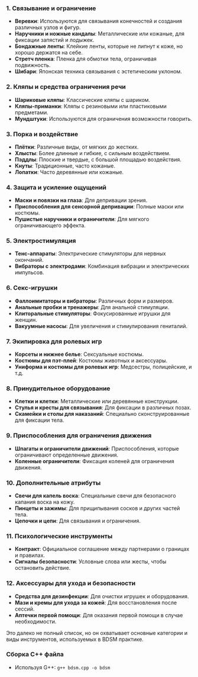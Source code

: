 ### 1. **Связывание и ограничение**
   - **Веревки**: Используются для связывания конечностей и создания различных узлов и фигур.
   - **Наручники и ножные кандалы**: Металлические или кожаные, для фиксации запястий и лодыжек.
   - **Бондажные ленты**: Клейкие ленты, которые не липнут к коже, но хорошо держатся на себе.
   - **Стретч пленка**: Пленка для обмотки тела, ограничивая подвижность.
   - **Шибари**: Японская техника связывания с эстетическим уклоном.

### 2. **Кляпы и средства ограничения речи**
   - **Шариковые кляпы**: Классические кляпы с шариком.
   - **Кляпы-приманки**: Кляпы с резиновыми или пластиковыми предметами.
   - **Мундштуки**: Используются для ограничения возможности говорить.

### 3. **Порка и воздействие**
   - **Плётки**: Различные виды, от мягких до жестких.
   - **Хлысты**: Более длинные и гибкие, с сильным воздействием.
   - **Пэддлы**: Плоские и твердые, с большой площадью воздействия.
   - **Кнуты**: Традиционные, часто кожаные.
   - **Лопатки**: Часто деревянные или кожаные.

### 4. **Защита и усиление ощущений**
   - **Маски и повязки на глаза**: Для депривации зрения.
   - **Приспособления для сенсорной депривации**: Полные маски или костюмы.
   - **Пушистые наручники и ограничители**: Для мягкого ограничивающего эффекта.

### 5. **Электростимуляция**
   - **Тенс-аппараты**: Электрические стимуляторы для нервных окончаний.
   - **Вибраторы с электродами**: Комбинация вибрации и электрических импульсов.

### 6. **Секс-игрушки**
   - **Фаллоимитаторы и вибраторы**: Различных форм и размеров.
   - **Анальные пробки и тренажеры**: Для анальной стимуляции.
   - **Клиторальные стимуляторы**: Фокусированные игрушки для женщин.
   - **Вакуумные насосы**: Для увеличения и стимулирования гениталий.

### 7. **Экипировка для ролевых игр**
   - **Корсеты и нижнее белье**: Сексуальные костюмы.
   - **Костюмы для пэт-плей**: Костюмы животных и аксессуары.
   - **Униформа и костюмы для ролевых игр**: Медсестры, полицейские, и т.д.

### 8. **Принудительное оборудование**
   - **Клетки и клетки**: Металлические или деревянные конструкции.
   - **Стулья и кресты для связывания**: Для фиксации в различных позах.
   - **Скамейки и столы для наказаний**: Специально сконструированные для фиксации тела.

### 9. **Приспособления для ограничения движения**
   - **Шпагаты и ограничители движений**: Приспособления, которые ограничивают определенные движения.
   - **Коленные ограничители**: Фиксация коленей для ограничения движения.

### 10. **Дополнительные атрибуты**
   - **Свечи для капель воска**: Специальные свечи для безопасного капания воска на кожу.
   - **Пинцеты и зажимы**: Для прищипывания сосков и других частей тела.
   - **Цепочки и цепи**: Для связывания и ограничения.

### 11. **Психологические инструменты**
   - **Контракт**: Официальное соглашение между партнерами о границах и правилах.
   - **Сигналы безопасности**: Условные слова или жесты, чтобы остановить действие.

### 12. **Аксессуары для ухода и безопасности**
   - **Средства для дезинфекции**: Для очистки игрушек и оборудования.
   - **Мази и кремы для ухода за кожей**: Для восстановления после сессий.
   - **Аптечки первой помощи**: Для оказания первой помощи в случае необходимости.

Это далеко не полный список, но он охватывает основные категории и виды инструментов, используемых в BDSM практике.

### **Сборка C++ файла**
   - Используя G++: ```g++ bdsm.cpp -o bdsm```
